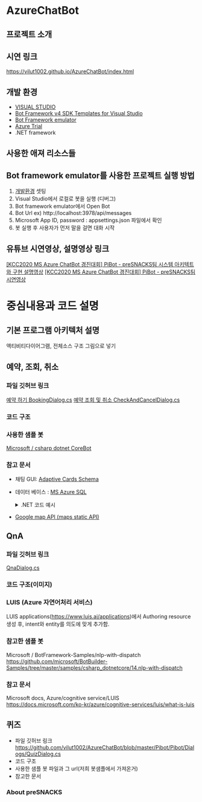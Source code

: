 # AzureChatBot

## 프로젝트 소개


## 시연 링크
https://vilut1002.github.io/AzureChatBot/index.html


## 개발 환경

- [VISUAL STUDIO](https://www.visualstudio.com)
- [Bot Framework v4 SDK Templates for Visual Studio](https://aka.ms/bf-bc-vstemplate)
- [Bot Framework emulator](https://github.com/Microsoft/BotFramework-Emulator)
- [Azure Trial](https://azure.microsoft.com/ko-kr/free/)
- .NET framework


## 사용한 애져 리소스들


## Bot framework emulator를 사용한 프로젝트 실행 방법
1. [개발환경](#개발-환경) 셋팅
2. Visual Studio에서 로컬로 봇을 실행 (디버그)
3. Bot framework emulator에서 Open Bot
4. Bot Url ex) http://localhost:3978/api/messages
5. Microsoft App ID, password : appsettings.json 파일에서 확인
6. 봇 실행 후 사용자가 먼저 말을 걸면 대화 시작


## 유튜브 시연영상, 설명영상 링크
[[KCC2020 MS Azure ChatBot 경진대회] PiBot - preSNACKS팀 시스템 아키텍트와 구현 설명영상](https://youtu.be/W8mF2LLnX9Y)
[[KCC2020 MS Azure ChatBot 경진대회] PiBot - preSNACKS팀 시연영상](https://youtu.be/6Q9ZaLvIgfs) 

    
         
  
# 중심내용과 코드 설명  

## 기본 프로그램 아키텍처 설명
액티비티다이어그램, 전체소스 구조 그림으로 넣기

## 예약, 조회, 취소
### 파일 깃허브 링크
[예약 하기 BookingDialog.cs](https://github.com/vilut1002/AzureChatBot/blob/master/Pibot/Pibot/Dialogs/BookingDialog.cs)
[예약 조회 및 취소 CheckAndCancelDialog.cs](https://github.com/vilut1002/AzureChatBot/blob/master/Pibot/Pibot/Dialogs/CheckAndCancelDialog.cs)
### 코드 구조
### 사용한 샘플 봇
[Microsoft / csharp dotnet CoreBot](https://github.com/microsoft/BotBuilder-Samples/tree/master/samples/csharp_dotnetcore/13.core-bot)
### 참고 문서
- 채팅 GUI: [Adaptive Cards Schema](https://adaptivecards.io/explorer/) 
- 데이터 베이스 : [MS Azure SQL](https://docs.microsoft.com/ko-kr/azure/azure-sql/)
    <details><summary>.NET 코드 예시</summary><code>try
            {
                SqlConnectionStringBuilder builder = new SqlConnectionStringBuilder();

                builder.DataSource = "yourServerName.database.windows.net";
                builder.UserID = "yourID";
                builder.Password = "yourPW";
                builder.InitialCatalog = "yourDBname";

                using (SqlConnection connection = new SqlConnection(builder.ConnectionString))
                {
                    connection.Open();
                    string sql_query = $"SELECT * from reservInfo WHERE Phone = '{stepContext.Values["phone"]}'AND reserv_date>current_timestamp;";
                    using (var command = new SqlCommand(sql_query, connection))
                    {
                        using (SqlDataReader reader = command.ExecuteReader())
                        {
                            while (reader.Read())
                            {
                                // 애트리뷰트별로 index 구분해서 bookingDetail 인스턴스에 저장
                                BookingDetails bookingQuery = new BookingDetails();
                                bookingQuery.ID = reader.GetInt32(0);
                                bookingQuery.Name = reader.GetString(1);
                                bookingQuery.Sex = reader.GetString(2);
                                bookingQuery.Age = reader.GetInt32(3);
                                bookingQuery.Phone = reader.GetString(4);
                                DateTime myDate = reader.GetDateTime(5);
                                string convertedDate = myDate.ToString("yyyy-MM-ddhh:mm");
                                string dateStr = convertedDate.Substring(0, 10);
                                string timeStr = convertedDate.Substring(10);
                                bookingQuery.Date = dateStr;
                                bookingQuery.Time = timeStr;
                                bookingQuery.Center = reader.GetString(6);

                                return bookingQuery;
                            }
                        }
                    }
                }
            }
            catch (SqlException e)
            {
                Console.WriteLine(e.ToString());
            }
    </code></details>  
- [Google map API (maps static API)](https://developers.google.com/maps/documentation/maps-static/overview?&hl=ko)

## QnA
### 파일 깃허브 링크
 [QnaDialog.cs](https://github.com/vilut1002/AzureChatBot/blob/master/Pibot/Pibot/Dialogs/QnaDialog.cs)
### 코드 구조(이미지)
### LUIS (Azure 자연어처리 서비스)
LUIS applications(https://www.luis.ai/applications)에서 Authoring resource 생성 후, intent와 entity를 의도에 맞게 추가함. 
### 참고한 샘플 봇 
Microsoft / BotFramework-Samples/nlp-with-dispatch
https://github.com/microsoft/BotBuilder-Samples/tree/master/samples/csharp_dotnetcore/14.nlp-with-dispatch 
### 참고 문서
Microsoft docs, Azure/cognitive service/LUIS https://docs.microsoft.com/ko-kr/azure/cognitive-services/luis/what-is-luis



## 퀴즈
- 파일 깃허브 링크
https://github.com/vilut1002/AzureChatBot/blob/master/Pibot/Pibot/Dialogs/QuizDialog.cs
- 코드 구조
- 사용한 샘플 봇 파일과 그 url(저희 봇샘플에서 가져온거)
- 참고한 문서


### About preSNACKS

